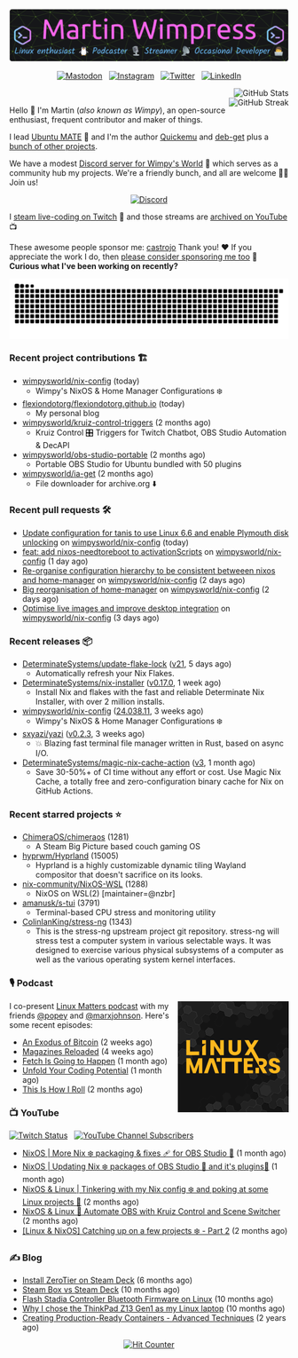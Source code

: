 <p align="center">
  <a href="https://wimpysworld.com" target="_blank"><img src="https://raw.githubusercontent.com/flexiondotorg/flexiondotorg/main/.github/github-header-image.png"></a>
</p>
<p align="center">
  &nbsp;<a href="https://fosstodon.org/@wimpy" target="_blank"><img alt="Mastodon" src="https://img.shields.io/badge/Mastodon-6468fa?style=for-the-badge&logo=mastodon&logoColor=%23ffffff"></a>&nbsp;
  &nbsp;<a href="https://www.instagram.com/wimpysworld/" target="_blank"><img alt="Instagram" src="https://img.shields.io/badge/instagram-d3175c?style=for-the-badge&logo=instagram&logoColor=%23ffffff"></a>&nbsp;
  &nbsp;<a href="https://twitter.com/m_wimpress" target="_blank"><img alt="Twitter" src="https://img.shields.io/badge/Twitter-303030?style=for-the-badge&logo=x&logoColor=%23ffffff"></a>&nbsp;
  &nbsp;<a href="https://www.linkedin.com/in/martinwimpress/" target="_blank"><img alt="LinkedIn" src="https://img.shields.io/badge/LinkedIn-1667be?style=for-the-badge&logo=linkedin&logoColor=%23ffffff"></a>&nbsp;
</p>
<a href="https://github.com/flexiondotorg" target="_blank"><img align="right" src="https://github-readme-stats.vercel.app/api?username=flexiondotorg&show_icons=true&show=reviews,discussions_started,discussions_answered,prs_merged&include_all_commits=true&bg_color=0E1117&title_color=fa66ed&icon_color=6bbbfa&text_color=c5c8c6&ring_color=98ed3f&border_radius=8" alt="GitHub Stats"></a>
<br />
<a href="https://github.com/flexiondotorg" target="_blank"><img align="right" src="https://streak-stats.demolab.com?user=flexiondotorg&theme=cobalt&border_radius=8&date_format=j%20M%5B%20Y%5D&mode=daily&card_width=465&hide_total_contributions=true" alt="GitHub Streak" /></a>

Hello 👋 I'm Martin (*also known as Wimpy*), an open-source enthusiast, frequent contributor and maker of things.

I lead [Ubuntu MATE](https://ubuntu-mate.org) 🧉 and I'm the author [Quickemu](https://github.com/quickemu-project)
and [deb-get](https://github.com/wimpysworld/deb-get) plus a [bunch of other projects](https://wimpysworld.com/projects/).

We have a modest [Discord server for Wimpy's World](https://wimpysworld.io/discord) 💬 which serves as a community hub my projects.
We're a friendly bunch, and all are welcome 🏳️‍🌈 Join us!

<div align="center"><a href="https://wimpysworld.io/discord" target="_blank"><img alt="Discord" src="https://img.shields.io/discord/712850672223125565?style=for-the-badge&logo=discord&logoColor=%23ffffff&label=Discord&labelColor=%234253e8&color=%23e4e2e2"></a></div>

I [steam live-coding on Twitch](https://twitch.tv/WimpysWorld) 📡 and those streams are [archived on YouTube](https://youtube.com/WimpysWorld) 📺️

These awesome people sponsor me: [castrojo](https://github.com/castrojo) Thank you! ❤️
If you appreciate the work I do, then [please consider sponsoring me too](https://github.com/sponsors/flexiondotorg) 🤑 **Curious what I've been working on recently?**
<div align="center">
  <img align="center" alt="GitHub Contribution Snake" src="https://raw.githubusercontent.com/flexiondotorg/flexiondotorg/snake/github-contribution-grid-snake-dark.svg">
</div>

### Recent project contributions 🏗️


- [wimpysworld/nix-config](https://github.com/wimpysworld/nix-config) (today)
  - Wimpy&#39;s NixOS  &amp; Home Manager Configurations ❄️
- [flexiondotorg/flexiondotorg.github.io](https://github.com/flexiondotorg/flexiondotorg.github.io) (today)
  - My personal blog
- [wimpysworld/kruiz-control-triggers](https://github.com/wimpysworld/kruiz-control-triggers) (2 months ago)
  - Kruiz Control 🎛️ Triggers for Twitch Chatbot, OBS Studio Automation &amp; DecAPI
- [wimpysworld/obs-studio-portable](https://github.com/wimpysworld/obs-studio-portable) (2 months ago)
  - Portable OBS Studio for Ubuntu bundled with 50 plugins
- [wimpysworld/ia-get](https://github.com/wimpysworld/ia-get) (2 months ago)
  - File downloader for archive.org ⬇️

### Recent pull requests 🛠️


- [Update configuration for tanis to use Linux 6.6 and enable Plymouth disk unlocking](https://github.com/wimpysworld/nix-config/pull/147) on [wimpysworld/nix-config](https://github.com/wimpysworld/nix-config) (today)
- [feat: add nixos-needtoreboot to activationScripts](https://github.com/wimpysworld/nix-config/pull/145) on [wimpysworld/nix-config](https://github.com/wimpysworld/nix-config) (1 day ago)
- [Re-organise configuration hierarchy to be consistent betweeen nixos and home-manager](https://github.com/wimpysworld/nix-config/pull/142) on [wimpysworld/nix-config](https://github.com/wimpysworld/nix-config) (2 days ago)
- [Big reorganisation of home-manager](https://github.com/wimpysworld/nix-config/pull/141) on [wimpysworld/nix-config](https://github.com/wimpysworld/nix-config) (2 days ago)
- [Optimise live images and improve desktop integration](https://github.com/wimpysworld/nix-config/pull/140) on [wimpysworld/nix-config](https://github.com/wimpysworld/nix-config) (3 days ago)

### Recent releases 📦️


- [DeterminateSystems/update-flake-lock](https://github.com/DeterminateSystems/update-flake-lock) ([v21](https://github.com/DeterminateSystems/update-flake-lock/releases/tag/v21), 5 days ago)
  - Automatically refresh your Nix Flakes.
- [DeterminateSystems/nix-installer](https://github.com/DeterminateSystems/nix-installer) ([v0.17.0](https://github.com/DeterminateSystems/nix-installer/releases/tag/v0.17.0), 1 week ago)
  - Install Nix and flakes with the fast and reliable Determinate Nix Installer, with over 2 million installs.
- [wimpysworld/nix-config](https://github.com/wimpysworld/nix-config) ([24.038.11](https://github.com/wimpysworld/nix-config/releases/tag/24.038.11), 3 weeks ago)
  - Wimpy&#39;s NixOS  &amp; Home Manager Configurations ❄️
- [sxyazi/yazi](https://github.com/sxyazi/yazi) ([v0.2.3](https://github.com/sxyazi/yazi/releases/tag/v0.2.3), 3 weeks ago)
  - 💥 Blazing fast terminal file manager written in Rust, based on async I/O.
- [DeterminateSystems/magic-nix-cache-action](https://github.com/DeterminateSystems/magic-nix-cache-action) ([v3](https://github.com/DeterminateSystems/magic-nix-cache-action/releases/tag/v3), 1 month ago)
  -  Save 30-50%&#43; of CI time without any effort or cost. Use Magic Nix Cache, a totally free and zero-configuration binary cache for Nix on GitHub Actions. 

### Recent starred projects ⭐️


- [ChimeraOS/chimeraos](https://github.com/ChimeraOS/chimeraos) (1281)
  - A Steam Big Picture based couch gaming OS
- [hyprwm/Hyprland](https://github.com/hyprwm/Hyprland) (15005)
  - Hyprland is a highly customizable dynamic tiling Wayland compositor that doesn&#39;t sacrifice on its looks.
- [nix-community/NixOS-WSL](https://github.com/nix-community/NixOS-WSL) (1288)
  - NixOS on WSL(2) [maintainer=@nzbr] 
- [amanusk/s-tui](https://github.com/amanusk/s-tui) (3791)
  - Terminal-based CPU stress and monitoring utility
- [ColinIanKing/stress-ng](https://github.com/ColinIanKing/stress-ng) (1343)
  - This is the stress-ng upstream project git repository.  stress-ng will stress test a computer system in various selectable ways. It was designed to exercise various physical subsystems of a computer as well as the various operating system kernel interfaces. 

### 🎙️ Podcast
<img align="right" src="https://raw.githubusercontent.com/flexiondotorg/flexiondotorg/main/.github/linuxmatters.png" alt="Linux Matters Podcast" width="200" height="200">

I co-present [Linux Matters podcast](https://linuxmatters.sh) with my friends [@popey](https://github.com/popey) and [@marxjohnson](https://github.com/marxjohnson).
Here's some recent episodes:

- [An Exodus of Bitcoin](https://linuxmatters.sh/23/) (2 weeks ago)
- [Magazines Reloaded](https://linuxmatters.sh/22/) (4 weeks ago)
- [Fetch Is Going to Happen](https://linuxmatters.sh/21/) (1 month ago)
- [Unfold Your Coding Potential](https://linuxmatters.sh/20/) (1 month ago)
- [This Is How I Roll](https://linuxmatters.sh/19/) (2 months ago)

### 📺️ YouTube
<a href="https://twitch.tv/WimpysWorld" target="_blank"><img alt="Twitch Status" src="https://img.shields.io/twitch/status/WimpysWorld?style=for-the-badge&logo=twitch&logoColor=ffffff&label=Twitch&labelColor=%23904ef9&color=%23e4e2e2"></a>&nbsp;&nbsp;
<a href="https://youtube.com/WimpysWorld" target="_blank"><img alt="YouTube Channel Subscribers" src="https://img.shields.io/youtube/channel/subscribers/UChpYmMp7EFaxuogUX1eAqyw?style=for-the-badge&logo=youtube&logoColor=ffffff&label=YouTube&labelColor=%23fb1b20&color=%23e4e2e2"></a>

- [NixOS | More Nix ❄️ packaging &amp; fixes 🩹 for OBS Studio 📡](https://www.youtube.com/watch?v=VqNaOOm7Dhw) (1 month ago)
- [NixOS | Updating Nix ❄️ packages of OBS Studio 📡 and it&#39;s plugins🔌](https://www.youtube.com/watch?v=phgOv_UCbMM) (1 month ago)
- [NixOS &amp; Linux | Tinkering with my Nix config ❄️ and poking at some Linux projects 🐧](https://www.youtube.com/watch?v=biVQ_-v8oEo) (2 months ago)
- [NixOS &amp; Linux 🐧 Automate OBS with Kruiz Control and Scene Switcher](https://www.youtube.com/watch?v=BSITslJbMGA) (2 months ago)
- [[Linux &amp; NixOS] Catching up on a few projects ❄️ - Part 2](https://www.youtube.com/watch?v=IpiuKvqHU-c) (2 months ago)

### ✍️ Blog

- [Install ZeroTier on Steam Deck](https://wimpysworld.com/posts/install-zerotier-on-steamdeck/) (6 months ago)
- [Steam Box vs Steam Deck](https://wimpysworld.com/posts/steambox-vs-steamdeck/) (10 months ago)
- [Flash Stadia Controller Bluetooth Firmware on Linux](https://wimpysworld.com/posts/flash-stadia-controller-bluetooth-firmware-on-linux/) (10 months ago)
- [Why I chose the ThinkPad Z13 Gen1 as my Linux laptop](https://wimpysworld.com/posts/why-i-chose-the-thinkpad-z13-as-my-linux-laptop/) (10 months ago)
- [Creating Production-Ready Containers - Advanced Techniques](https://wimpysworld.com/posts/creating-production-ready-containers-advanced-techniques/) (2 years ago)

<p align="center">
  <a href="https://github.com/flexiondotorg/flexiondotorg" target="_blank"><img alt="Hit Counter" src="https://img.shields.io/endpoint?url=https%3A%2F%2Fhits.dwyl.com%2Fflexiondotorg%2Fflexiondotorg.json&style=flat-square&logo=github&logoColor=ffffff&label=Visitors&labelColor=%23f76ce9&color=%236fbbf6">
</p>
